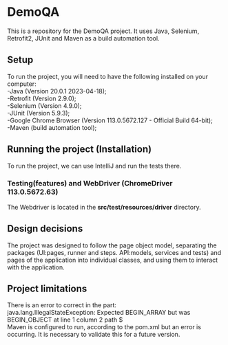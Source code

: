 # DemoQA
This is a repository for the DemoQA project. It uses Java, Selenium, Retrofit2, JUnit and Maven as a build automation tool.


## Setup
To run the project, you will need to have the following installed on your computer:<br/>
-Java (Version 20.0.1 2023-04-18);<br/>
-Retrofit (Version 2.9.0);<br/>
-Selenium (Version 4.9.0);<br/>
-JUnit (Version 5.9.3);<br/>
-Google Chrome Browser (Version 113.0.5672.127 - Official Build 64-bit);<br/>
-Maven (build automation tool);<br/>

## Running the project (Installation)
To run the project, we can use IntelliJ and run the tests there.<br/>



### Testing(features) and WebDriver (ChromeDriver 113.0.5672.63) 
The Webdriver is located in the **src/test/resources/driver** directory.<br />

## Design decisions
The project was designed to follow the page object model, separating the packages (UI:pages, runner and steps. API:models, services and tests) and pages of the application into individual classes, and using them to interact with the application.

## Project limitations
There is an error to correct in the part: <br />
java.lang.IllegalStateException: Expected BEGIN_ARRAY but was BEGIN_OBJECT at line 1 column 2 path $<br />
Maven is configured to run, according to the pom.xml but an error is occurring. It is necessary to validate this for a future version.
